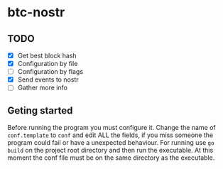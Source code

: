 # btc-nostr

## TODO
- [x] Get best block hash 
- [x] Configuration by file
- [ ] Configuration by flags
- [x] Send events to nostr
- [ ] Gather more info

## Geting started

Before running the program you must configure it. Change the name of
`conf.template` to `conf` and edit ALL the fields, if you miss someone the program could fail
or have a unexpected behaviour. 
For running use `go build` on the project root directory and then run the executable. At 
this moment the conf file must be on the same directory as the executable.


